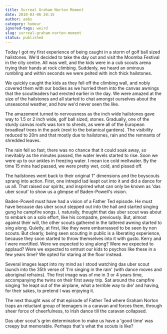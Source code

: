 ```yaml
---
title: Surreal Graham Norton Moment
date: 2010-03-06 20:15
author: aabs
category: humour
ignored-tags: weird
slug: surreal-graham-norton-moment
status: published
---
```


Today I got my first experience of being caught in a storm of golf ball sized hailstones. We'd decided to take the day out and visit the Moomba Festival in the city centre. All was well, and the kids were in a cub scouts arena trying their hands at rock climbing. Suddenly, we heard an ominous rumbling and within seconds we were pelted with inch thick hailstones.

We quickly caught the kids as they fell off the climbing wall, and nobly covered them with our bodies as we hurried them into the canvas awnings that the scoutleaders had erected earlier in the day. We were amazed at the size of the hailstones and all started to chat amongst ourselves about the unseasonal weather, and how we'd never seen the like.

The amazement turned to nervousness as the inch wide hailstones gave way to 1.5 or 2 inch wide, golf ball sized, stones. Gradually, one of the sturdy canvas roofs was torn to shreds, as were all of the European broadleaf trees in the park (next to the botanical gardens). The visibility reduced to 20m and that mostly due to hailstones, rain and the remnants of shredded leaves.

The rain fell so fast, there was no chance that it could soak away, so inevitably as the minutes passed, the water levels started to rise. Soon we were up to our ankles in freezing water. I mean ice cold meltwater. By the time 15 mins had passed, we were pretty wet, cold, and pissed off.

The hailstones went back to their original 1" dimensions and the boyscouts sprang into action. First, one intrepid lad leapt out into it and did a dance for us all. That raised our spirits, and insprired what can only be known as 'das uber scout' to show us a glimpse of Baden-Powell's vision.

Baden-Powell must have had a vision of a Father Ted episode. He must have because das uber scout stepped out into the hail and started singing gung ho campfire songs. I, naturally, thought that das uber scout was about to embark on a solo effort, like his compadre, previously. But, almost against their will, the other scouts gathered in the tattered awning started to sing along. Quietly, at first, like they were embarrassed to be seen by non scouts. But clearly, being seen scouting in public is a liberating experience, because they soon started to throw themselves into it with gusto. Kerry and I were mortified. Were we expected to sing along? Were we expected to applaud? Were we expected to entrust our kids to psychos like these in a few years time? We opted for staring at the floor instead.

Several images leapt into my mind as I stood watching das uber scout launch into the 35th verse of 'I'm singing in the rain' (with dance moves and aboriginal refrains). The first image was of me in 3 or 4 years time, accompanying the twins on their first away trip. Sat around the campfire singing 'he leapt out of the airplane, what a terrible way to die' and having, for their sakes, to pretend I was enjoying it.

The next thought was of that episode of Father Ted where Graham Norton traps an reluctant group of teenagers in a caravan and forces them, through sheer force of cheerfulness, to Irish dance till the caravan collapsed.

Das uber scout's grim determination to make us have a 'good time' was creepy but memorable. Perhaps that's what the scouts is like?

